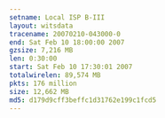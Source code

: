 ```yaml
---
setname: Local ISP B-III
layout: witsdata
tracename: 20070210-043000-0
end: Sat Feb 10 18:00:00 2007
gzsize: 7,216 MB
len: 0:30:00
start: Sat Feb 10 17:30:01 2007
totalwirelen: 89,574 MB
pkts: 176 million
size: 12,662 MB
md5: d179d9cff3beffc1d31762e199c1fcd5
---
```

